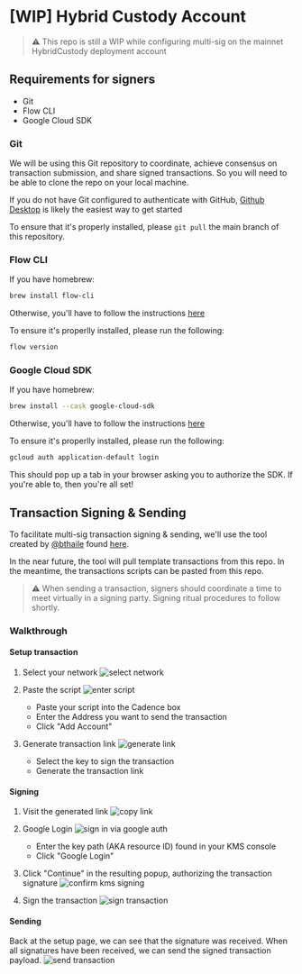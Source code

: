 # [WIP] Hybrid Custody Account

> :warning: This repo is still a WIP while configuring multi-sig on the mainnet HybridCustody deployment account

## Requirements for signers
- Git
- Flow CLI
- Google Cloud SDK

### Git

We will be using this Git repository to coordinate, achieve consensus on transaction submission, and share signed transactions. So you will need to be able to clone the repo on your local machine.

If you do not have Git configured to authenticate with GitHub, [Github Desktop](https://desktop.github.com/) is likely the easiest way to get started

To ensure that it's properly installed, please `git pull` the main branch of this repository.

### Flow CLI

If you have homebrew:

```sh
brew install flow-cli
```

Otherwise, you'll have to follow the instructions [here](https://docs.onflow.org/flow-cli/install)

To ensure it's properlly installed, please run the following:

```sh
flow version
```

### Google Cloud SDK

If you have homebrew:

```sh
brew install --cask google-cloud-sdk
```

Otherwise, you'll have to follow the instructions [here](https://cloud.google.com/sdk/docs/install)

To ensure it's properlly installed, please run the following:

```sh
gcloud auth application-default login
```

This should pop up a tab in your browser asking you to authorize the SDK. If you're able to, then you're all set!

## Transaction Signing & Sending

To facilitate multi-sig transaction signing & sending, we'll use the tool created by [@bthaile](https://github.com/bthaile) found [here](https://flow-multisig-git-service-account-onflow.vercel.app/).

In the near future, the tool will pull template transactions from this repo. In the meantime, the transactions scripts can be pasted from this repo.

> :warning: When sending a transaction, signers should coordinate a time to meet virtually in a signing party. Signing ritual procedures to follow shortly.

### Walkthrough

#### Setup transaction

1. Select your network
![select network](./resources/1-network.png)

1. Paste the script
![enter script](./resources/2-script.png)
    - Paste your script into the Cadence box
    - Enter the Address you want to send the transaction
    - Click "Add Account"

1. Generate transaction link
![generate link](./resources/3-generate.png)
    - Select the key to sign the transaction
    - Generate the transaction link

#### Signing
1. Visit the generated link
![copy link](./resources/4-link.png)


1. Google Login
![sign in via google auth](./resources/5-oauth.png)
    - Enter the key path (AKA resource ID) found in your KMS console
    - Click "Google Login"

1. Click "Continue" in the resulting popup, authorizing the transaction signature 
![confirm kms signing](./resources/6-confirm.png)

1. Sign the transaction
![sign transaction](./resources/7-sign.png)

#### Sending

Back at the setup page, we can see that the signature was received. When all signatures have been received, we can send the signed transaction payload.
![send transaction](./resources/8-send.png)